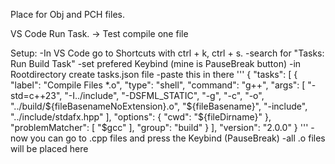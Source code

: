 Place for Obj and PCH files. 

VS Code Run Task.
-> Test compile one file

Setup:  -In VS Code go to Shortcuts with ctrl + k, ctrl + s.
        -search for "Tasks: Run Build Task"
        -set prefered Keybind (mine is PauseBreak button)
        -in Rootdirectory create tasks.json file
        -paste this in there
'''
        {
    "tasks": [
        {
            "label": "Compile Files *.o",
            "type": "shell",
            "command": "g++",
            "args": [
                "-std=c++23",
                "-I../include",
                "-DSFML_STATIC",
                "-g",
                "-c",
                "-o",
                "../build/${fileBasenameNoExtension}.o",
                "${fileBasename}",
                "-include",
                "../include/stdafx.hpp"
            ],
            "options": {
                "cwd": "${fileDirname}"
            },
            "problemMatcher": [
                "$gcc"
            ],
            "group": "build"
        }
    ],
    "version": "2.0.0"
}
'''
        -now you can go to .cpp files and press the Keybind (PauseBreak)
        -all .o files will be placed here
